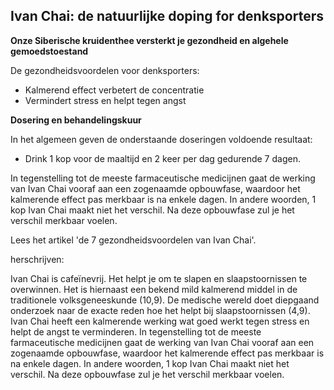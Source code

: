 ## Ivan Chai: de natuurlijke doping for denksporters <br>
**Onze Siberische kruidenthee versterkt je gezondheid en algehele gemoedstoestand**

De gezondheidsvoordelen voor denksporters: 
* Kalmerend effect verbetert de concentratie
* Vermindert stress en helpt tegen angst

**Dosering en behandelingskuur**

In het algemeen geven de onderstaande doseringen voldoende resultaat:

* Drink 1 kop voor de maaltijd en 2 keer per dag gedurende 7 dagen.

In tegenstelling tot de meeste farmaceutische medicijnen gaat de werking van Ivan Chai vooraf aan een zogenaamde opbouwfase, waardoor het kalmerende effect pas merkbaar is na enkele dagen. In andere woorden, 1 kop Ivan Chai maakt niet het verschil. Na deze opbouwfase zul je het verschil merkbaar voelen.



Lees het artikel 'de 7 gezondheidsvoordelen van Ivan Chai'. 


herschrijven: 

Ivan Chai is cafeïnevrij. Het helpt je om te slapen en slaapstoornissen te overwinnen. Het is hiernaast een bekend mild kalmerend middel in de traditionele volksgeneeskunde (10,9). De medische wereld doet diepgaand onderzoek naar de exacte reden hoe het helpt bij slaapstoornissen (4,9). Ivan Chai heeft een kalmerende werking wat goed werkt tegen stress en helpt de angst te verminderen. In tegenstelling tot de meeste farmaceutische medicijnen gaat de werking van Ivan Chai vooraf aan een zogenaamde opbouwfase, waardoor het kalmerende effect pas merkbaar is na enkele dagen. In andere woorden, 1 kop Ivan Chai maakt niet het verschil. Na deze opbouwfase zul je het verschil merkbaar voelen.
